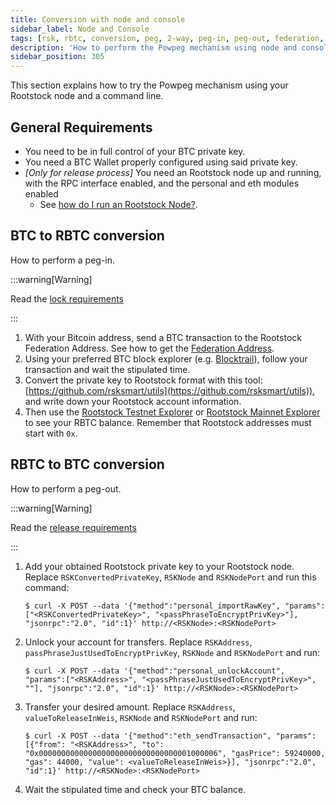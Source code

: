 ```yaml
---
title: Conversion with node and console
sidebar_label: Node and Console
tags: [rsk, rbtc, conversion, peg, 2-way, peg-in, peg-out, federation, node, cli]
description: 'How to perform the Powpeg mechanism using node and console.'
sidebar_position: 305
---
```


This section explains how to try the Powpeg mechanism using
your Rootstock node and a command line.

## General Requirements
- You need to be in full control of your BTC private key.
- You need a BTC Wallet properly configured using said private key.
- _[Only for release process]_ You need an Rootstock node up and running,
  with the RPC interface enabled, and the personal and eth modules enabled
  - See [how do I run an Rootstock Node?](/node-operators/setup/).

## BTC to RBTC conversion

How to perform a peg-in.

:::warning[Warning]

Read the [lock requirements](/concepts/rbtc/networks#mainnet-conversion)

:::


1. With your Bitcoin address,
   send a BTC transaction to the Rootstock Federation Address. See how to get the [Federation Address](/concepts/rbtc/networks/#btc-to-rbtc-conversion).
2. Using your preferred BTC block explorer
   (e.g. [Blocktrail](https://www.blocktrail.com/BTC)),
   follow your transaction and wait the stipulated time.
3. Convert the private key to Rootstock format with this tool:
   [https://github.com/rsksmart/utils](https://github.com/rsksmart/utils)),
   and write down your Rootstock account information.
4. Then use the [Rootstock Testnet Explorer](https://explorer.testnet.rootstock.io)
   or [Rootstock Mainnet Explorer](https://explorer.rootstock.io)
   to see your RBTC balance.
   Remember that Rootstock addresses must start with `0x`.

## RBTC to BTC conversion

How to perform a peg-out.

:::warning[Warning]

Read the [release requirements](/concepts/rbtc/networks#rbtc-to-btc-conversion)

:::

1. Add your obtained Rootstock private key to your Rootstock node.
   Replace `RSKConvertedPrivateKey`, `RSKNode` and `RSKNodePort`
   and run this command:
   ```shell
   $ curl -X POST --data '{"method":"personal_importRawKey", "params":["<RSKConvertedPrivateKey>", "<passPhraseToEncryptPrivKey>"], "jsonrpc":"2.0", "id":1}' http://<RSKNode>:<RSKNodePort>
   ```
2. Unlock your account for transfers.
   Replace `RSKAddress`, `passPhraseJustUsedToEncryptPrivKey`, `RSKNode`
   and `RSKNodePort` and run:
   ```shell
   $ curl -X POST --data '{"method":"personal_unlockAccount", "params":["<RSKAddress>", "<passPhraseJustUsedToEncryptPrivKey>", ""], "jsonrpc":"2.0", "id":1}' http://<RSKNode>:<RSKNodePort>
   ```
3. Transfer your desired amount.
   Replace `RSKAddress`, `valueToReleaseInWeis`, `RSKNode` and `RSKNodePort`
   and run:
   ```shell
   $ curl -X POST --data '{"method":"eth_sendTransaction", "params":[{"from": "<RSKAddress>", "to": "0x0000000000000000000000000000000001000006", "gasPrice": 59240000, "gas": 44000, "value": <valueToReleaseInWeis>}], "jsonrpc":"2.0", "id":1}' http://<RSKNode>:<RSKNodePort>
   ```
4. Wait the stipulated time and check your BTC balance.